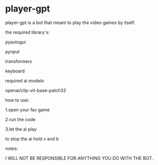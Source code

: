 # player-gpt
player-gpt is a bot that meant to play the video games by itself.






the required library's:

  pyautogui
  
  pynput
  
  transformers
  
  keyboard





  
required ai models:

  openai/clip-vit-base-patch32

how to use:

  1.open your fav game
  
  2.run the code
  
  3.let the ai play
  
to stop the ai hold v and b



notes:

I WILL NOT BE RESPONSIBLE FOR ANYTHING YOU DO WITH THE BOT.
